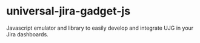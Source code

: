 # universal-jira-gadget-js
Javascript emulator and library to easily develop and integrate UJG in your Jira dashboards.
